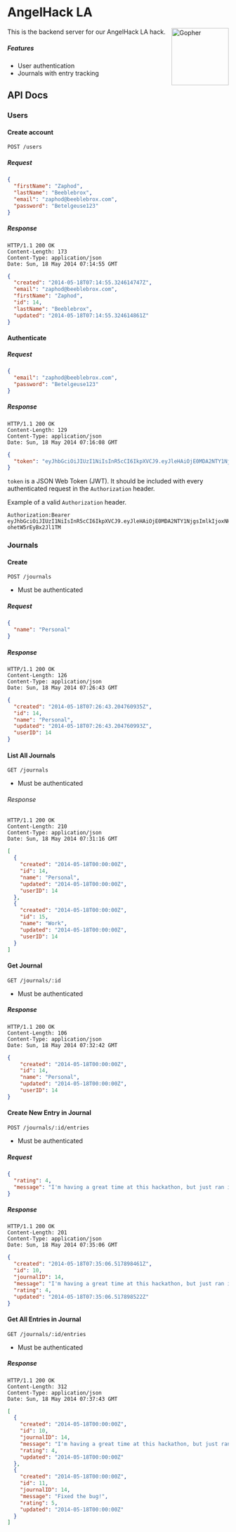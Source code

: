 # AngelHack LA

<img src="http://golang.org/doc/gopher/gopherbw.png" width="130" alt="Gopher" align="right">
This is the backend server for our AngelHack LA hack.

##### Features

* User authentication
* Journals with entry tracking

## API Docs

### Users

#### Create account

    POST /users

##### Request

```json
{
  "firstName": "Zaphod",
  "lastName": "Beeblebrox",
  "email": "zaphod@beeblebrox.com",
  "password": "Betelgeuse123"
}
```

##### Response

```
HTTP/1.1 200 OK
Content-Length: 173
Content-Type: application/json
Date: Sun, 18 May 2014 07:14:55 GMT
```
```json
{
  "created": "2014-05-18T07:14:55.324614747Z",
  "email": "zaphod@beeblebrox.com",
  "firstName": "Zaphod",
  "id": 14,
  "lastName": "Beeblebrox",
  "updated": "2014-05-18T07:14:55.324614861Z"
}
```

#### Authenticate

##### Request

```json
{
  "email": "zaphod@beeblebrox.com",
  "password": "Betelgeuse123"
}
```

##### Response

```
HTTP/1.1 200 OK
Content-Length: 129
Content-Type: application/json
Date: Sun, 18 May 2014 07:16:08 GMT
```
```json
{
  "token": "eyJhbGciOiJIUzI1NiIsInR5cCI6IkpXVCJ9.eyJleHAiOjE0MDA2NTY1NjgsImlkIjoxNH0.hmfpEmTidzQ5kEzJ3iZ_dMmhg-ohetW5rEyBx2Jl1TM"
}
```

`token` is a JSON Web Token (JWT). It should be included with every
authenticated request in the `Authorization` header.

Example of a valid `Authorization` header.

    Authorization:Bearer eyJhbGciOiJIUzI1NiIsInR5cCI6IkpXVCJ9.eyJleHAiOjE0MDA2NTY1NjgsImlkIjoxNH0.hmfpEmTidzQ5kEzJ3iZ_dMmhg-ohetW5rEyBx2Jl1TM

### Journals

#### Create

    POST /journals

* Must be authenticated

##### Request

```json
{
  "name": "Personal"
}
```

##### Response

```
HTTP/1.1 200 OK
Content-Length: 126
Content-Type: application/json
Date: Sun, 18 May 2014 07:26:43 GMT
```
```json
{
  "created": "2014-05-18T07:26:43.204760935Z",
  "id": 14,
  "name": "Personal",
  "updated": "2014-05-18T07:26:43.204760993Z",
  "userID": 14
}
```

#### List All Journals

    GET /journals

* Must be authenticated

###### Response

```
HTTP/1.1 200 OK
Content-Length: 210
Content-Type: application/json
Date: Sun, 18 May 2014 07:31:16 GMT
```
```json
[
  {
    "created": "2014-05-18T00:00:00Z",
    "id": 14,
    "name": "Personal",
    "updated": "2014-05-18T00:00:00Z",
    "userID": 14
  },
  {
    "created": "2014-05-18T00:00:00Z",
    "id": 15,
    "name": "Work",
    "updated": "2014-05-18T00:00:00Z",
    "userID": 14
  }
]
```

#### Get Journal

    GET /journals/:id

* Must be authenticated

##### Response

```
HTTP/1.1 200 OK
Content-Length: 106
Content-Type: application/json
Date: Sun, 18 May 2014 07:32:42 GMT
```
```json
{
    "created": "2014-05-18T00:00:00Z",
    "id": 14,
    "name": "Personal",
    "updated": "2014-05-18T00:00:00Z",
    "userID": 14
}
```

#### Create New Entry in Journal

    POST /journals/:id/entries

* Must be authenticated

##### Request

```json
{
  "rating": 4,
  "message": "I'm having a great time at this hackathon, but just ran into a bug."
}
```

##### Response

```
HTTP/1.1 200 OK
Content-Length: 201
Content-Type: application/json
Date: Sun, 18 May 2014 07:35:06 GMT
```
```json
{
  "created": "2014-05-18T07:35:06.517898461Z",
  "id": 10,
  "journalID": 14,
  "message": "I'm having a great time at this hackathon, but just ran into a bug",
  "rating": 4,
  "updated": "2014-05-18T07:35:06.517898522Z"
}
```

#### Get All Entries in Journal

    GET /journals/:id/entries

* Must be authenticated

##### Response

```
HTTP/1.1 200 OK
Content-Length: 312
Content-Type: application/json
Date: Sun, 18 May 2014 07:37:43 GMT
```
```json
[
  {
    "created": "2014-05-18T00:00:00Z",
    "id": 10,
    "journalID": 14,
    "message": "I'm having a great time at this hackathon, but just ran into a bug",
    "rating": 4,
    "updated": "2014-05-18T00:00:00Z"
  },
  {
    "created": "2014-05-18T00:00:00Z",
    "id": 11,
    "journalID": 14,
    "message": "Fixed the bug!",
    "rating": 5,
    "updated": "2014-05-18T00:00:00Z"
  }
]
```
